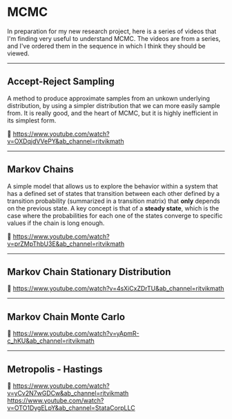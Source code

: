 # MCMC
In preparation for my new research project, here is a series of videos that I'm finding very useful to understand MCMC. The videos are from a series, and I've ordered them in the sequence in which I think they should be viewed.

---

## Accept-Reject Sampling
A method to produce approximate samples from an unkown underlying distribution, by using a simpler distribution that we can more easily sample from. It is really good, and the heart of MCMC, but it is highly inefficient in its simplest form.

🎥   https://www.youtube.com/watch?v=OXDqjdVVePY&ab_channel=ritvikmath

---

## Markov Chains
A simple model that allows us to explore the behavior within a system that has a defined set of states that transition between each other defined by a transition probability (summarized in a transition matrix) that **only** depends on the previous state. A key concept is that of a **steady state**, which is the case where the probabilities for each one of the states converge to specific values if the chain is long enough.

🎥   https://www.youtube.com/watch?v=prZMpThbU3E&ab_channel=ritvikmath

---

## Markov Chain Stationary Distribution

🎥   https://www.youtube.com/watch?v=4sXiCxZDrTU&ab_channel=ritvikmath

---

## Markov Chain Monte Carlo

🎥   https://www.youtube.com/watch?v=yApmR-c_hKU&ab_channel=ritvikmath

---

## Metropolis - Hastings

🎥   https://www.youtube.com/watch?v=yCv2N7wGDCw&ab_channel=ritvikmath
https://www.youtube.com/watch?v=OTO1DygELpY&ab_channel=StataCorpLLC

